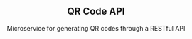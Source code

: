 <p align="center">
  

  <h2 align="center">QR Code API</h3>

  <p align="center">
    Microservice for generating QR codes through a RESTful API
    <br>
    
  </p>

</p>

<br>